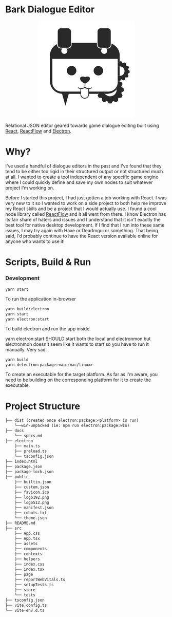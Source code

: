 # Bark Dialogue Editor

<p align="center">
  <img width="300px" src="./buildResources/icon.png" alt="Bark logo" />
</p>

Relational JSON editor geared towards game dialogue editing built using [React](https://reactjs.org/), [ReactFlow](https://reactflow.dev/) and [Electron](https://www.electronjs.org/).

# Why?

I've used a handful of dialogue editors in the past and I've found that they tend to be either too rigid in their structured output or not structured much at all. I wanted to create a tool independent of any specific game engine where I could quickly define and save my own nodes to suit whatever project I'm working on.

Before I started this project, I had just gotten a job working with React. I was very new to it so I wanted to work on a side project to both help me improve my React skills and be a project that I would actually use. I found a cool node library called [ReactFlow](https://reactflow.dev/) and it all went from there. I know Electron has its fair share of haters and issues and I understand that it isn't exactly the best tool for native desktop development. If I find that I run into these same issues, I may try again with Haxe or DearImgui or something. That being said, I'd probably continue to have the React version available online for anyone who wants to use it!

# Scripts, Build & Run
### Development
```
yarn start
```
To run the application in-browser

```
yarn build:electron
yarn start
yarn electron:start
```
To build electron and run the app inside.

yarn electron:start SHOULD start both the local and electronmon but electronmon doesn't seem like it wants to start so you have to run it manually. Very sad.

```
yarn build
yarn delectron:package:<win/mac/linux> 
```

To create an executable for the target platform. As far as I'm aware, you need to be building on the corresponding platform for it to create the executable.

# Project Structure

```
├── dist (created once electron:package:<platform> is run)
    └──win-unpacked (ie: npm run electron:package:win)
├── docs
    └── specs.md
├── electron
    ├── main.ts
    ├── preload.ts
    └── tsconfig.json
├── index.html
├── package.json
├── package-lock.json
├── public
    ├── builtin.json
    ├── custom.json
    ├── favicon.ico
    ├── logo192.png
    ├── logo512.png
    ├── manifest.json
    ├── robots.txt
    └── theme.json
├── README.md
├── src
    ├── App.css
    ├── App.tsx
    ├── assets
    ├── components
    ├── contexts
    ├── helpers
    ├── index.css
    ├── index.tsx
    ├── page
    ├── reportWebVitals.ts
    ├── setupTests.ts
    ├── store
    └── tests
├── tsconfig.json
├── vite.config.ts
└── vite-env.d.ts
```

